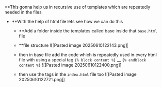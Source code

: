 
**This gonna help us in recursive use of templates which are repeatedly needed in the files

- **With the help of html file lets see how we can do this
	- **Add a folder inside the templates called base inside that `base.html` file
	- **file structure
		![[Pasted image 20250610122143.png]]
	- then in base file add the code which is repeatedly used in every html file with using a special tag 
	  `{% block content %}` __ `{% endblock content %}`
		![[Pasted image 20250610122400.png]]
		
	- then use the tags in the `index.html` file too 
		![[Pasted image 20250610122721.png]]


